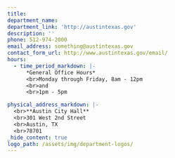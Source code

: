 ```yaml
---
title: 
department_name:
department_link: 'http://austintexas.gov'
description: ''
phone: 512-974-2000
email_address: something@austintexas.gov
contact_form_url: http://www.austintexas.gov/email/
hours:
  - time_period_markdown: |-
      *General Office Hours*
      <br>Monday through Friday, 8am - 12pm
      <br>and
      <br>1pm - 5pm

physical_address_markdown: |-
  <br>**Austin City Hall**
  <br>301 West 2nd Street
  <br>Austin, TX
  <br>78701
_hide_content: true
logo_path: /assets/img/department-logos/
---
```

